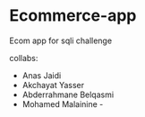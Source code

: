 # Ecommerce-app
Ecom app for sqli challenge


collabs:
- Anas Jaidi
- Akchayat Yasser
- Abderrahmane Belqasmi
- Mohamed Malainine -
